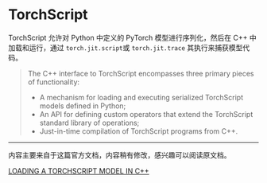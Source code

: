 
# TorchScript

TorchScript 允许对 Python 中定义的 PyTorch 模型进行序列化，然后在 C++ 中加载和运行，通过 `torch.jit.script`或 `torch.jit.trace` 其执行来捕获模型代码。

> The C++ interface to TorchScript encompasses three primary pieces of functionality:
> * A mechanism for loading and executing serialized TorchScript models defined in Python;
> * An API for defining custom operators that extend the TorchScript standard library of operations;
> * Just-in-time compilation of TorchScript programs from C++.



------------

内容主要来自于这篇官方文档，内容稍有修改，感兴趣可以阅读原文档。

[LOADING A TORCHSCRIPT MODEL IN C++](https://pytorch.org/tutorials/advanced/cpp_export.html)